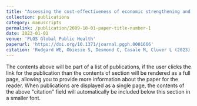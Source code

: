 ```yaml
---
title: "Assessing the cost-effectiveness of economic strengthening and parenting support for preventing violence against adolescents in Mpumalanga Province, South Africa: An economic modelling study using non-randomised data"
collection: publications
category: manuscripts
permalink: /publication/2009-10-01-paper-title-number-1
date: 2023-01-01
venue: 'PLOS Global Public Health'
paperurl: 'https://doi.org/10.1371/journal.pgph.0001666'
citation: 'Rudgard WE, Obiesie S, Desmond C, Casale M, Cluver L (2023) Assessing the cost-effectiveness of economic strengthening and parenting support for preventing violence against adolescents in Mpumalanga Province, South Africa: An economic modelling study using non-randomised data. PLOS Glob Public Health 3(8): e0001666'
---
```

The contents above will be part of a list of publications, if the user clicks the link for the publication than the contents of section will be rendered as a full page, allowing you to provide more information about the paper for the reader. When publications are displayed as a single page, the contents of the above "citation" field will automatically be included below this section in a smaller font.
